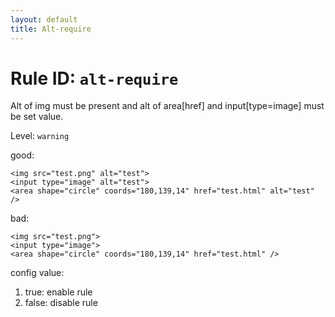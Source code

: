 ```yaml
---
layout: default
title: Alt-require
---
```

# Rule ID: `alt-require`

Alt of img must be present and alt of area[href] and input[type=image] must be set value.

Level: `warning`

good:

    <img src="test.png" alt="test">
    <input type="image" alt="test">
    <area shape="circle" coords="180,139,14" href="test.html" alt="test" />
    
bad:

    <img src="test.png">
    <input type="image">
    <area shape="circle" coords="180,139,14" href="test.html" />

config value:

1. true: enable rule
2. false: disable rule